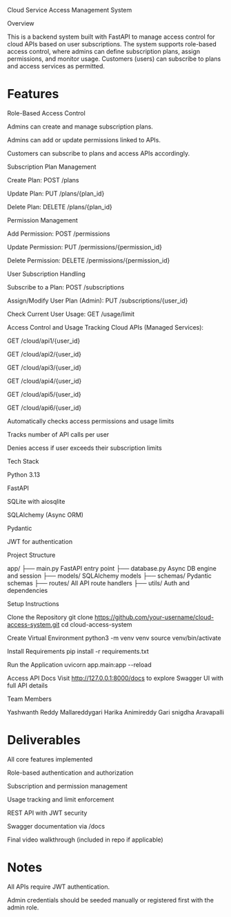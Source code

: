 Cloud Service Access Management System

Overview

This is a backend system built with FastAPI to manage access control for cloud APIs based on user subscriptions. The system supports role-based access control, where admins can define subscription plans, assign permissions, and monitor usage. Customers (users) can subscribe to plans and access services as permitted.

# Features

Role-Based Access Control

Admins can create and manage subscription plans.

Admins can add or update permissions linked to APIs.

Customers can subscribe to plans and access APIs accordingly.

Subscription Plan Management

Create Plan: POST /plans

Update Plan: PUT /plans/{plan_id}

Delete Plan: DELETE /plans/{plan_id}

Permission Management

Add Permission: POST /permissions

Update Permission: PUT /permissions/{permission_id}

Delete Permission: DELETE /permissions/{permission_id}

User Subscription Handling

Subscribe to a Plan: POST /subscriptions

Assign/Modify User Plan (Admin): PUT /subscriptions/{user_id}

Check Current User Usage: GET /usage/limit

Access Control and Usage Tracking
Cloud APIs (Managed Services):

GET /cloud/api1/{user_id}

GET /cloud/api2/{user_id}

GET /cloud/api3/{user_id}

GET /cloud/api4/{user_id}

GET /cloud/api5/{user_id}

GET /cloud/api6/{user_id}

Automatically checks access permissions and usage limits

Tracks number of API calls per user

Denies access if user exceeds their subscription limits

Tech Stack

Python 3.13

FastAPI

SQLite with aiosqlite

SQLAlchemy (Async ORM)

Pydantic

JWT for authentication

Project Structure

app/
├── main.py FastAPI entry point
├── database.py Async DB engine and session
├── models/ SQLAlchemy models
├── schemas/ Pydantic schemas
├── routes/ All API route handlers
├── utils/ Auth and dependencies

Setup Instructions

Clone the Repository
git clone https://github.com/your-username/cloud-access-system.git
cd cloud-access-system

Create Virtual Environment
python3 -m venv venv
source venv/bin/activate

Install Requirements
pip install -r requirements.txt

Run the Application
uvicorn app.main:app --reload

Access API Docs
Visit http://127.0.0.1:8000/docs to explore Swagger UI with full API details

Team Members

Yashwanth Reddy Mallareddygari
Harika Animireddy Gari
snigdha Aravapalli

# Deliverables

All core features implemented

Role-based authentication and authorization

Subscription and permission management

Usage tracking and limit enforcement

REST API with JWT security

Swagger documentation via /docs

Final video walkthrough (included in repo if applicable)

# Notes

All APIs require JWT authentication.

Admin credentials should be seeded manually or registered first with the admin role.